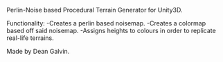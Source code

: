 Perlin-Noise based Procedural Terrain Generator for Unity3D. 

Functionality:
-Creates a perlin based noisemap.
-Creates a colormap based off said noisemap. 
-Assigns heights to colours in order to replicate real-life terrains.

Made by Dean Galvin. 
